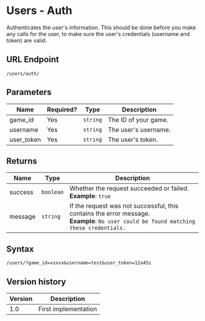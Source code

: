 # Users - Auth

Authenticates the user's information. This should be done before you make any calls for the user, to make sure the user's credentials (username and token) are valid.

## URL Endpoint

```
/users/auth/
```

## Parameters

Name | Required? | Type | Description
--- | --- | --- | ---
game_id | Yes | `string` | The ID of your game.
username | Yes | `string` | The user's username.
user_token | Yes | `string` | The user's token.

## Returns

Name | Type | Description
--- | --- | ---
success | `boolean` | Whether the request succeeded or failed. <br> **Example**: `true`
message | `string` | If the request was not successful, this contains the error message. <br> **Example**: `No user could be found matching these credentials.`

## Syntax

```
/users/?game_id=xxxxx&username=test&user_token=12a45z
```

## Version history

Version		 | Description
---			 | ---
1.0			 | First implementation